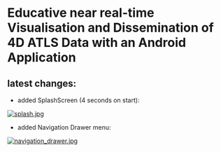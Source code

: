 #  Educative near real-time Visualisation and Dissemination of 4D ATLS Data with an Android Application

## latest changes: 

- added SplashScreen (4 seconds on start):

[![splash.jpg](https://s33.postimg.org/lmtviooe7/splash.jpg)](https://postimg.org/image/73mqh9v97/)

- added Navigation Drawer menu:

[![navigation_drawer.jpg](https://s33.postimg.org/rnrkfyt2n/navigation_drawer.jpg)](https://postimg.org/image/lzl9p2oq3/)
